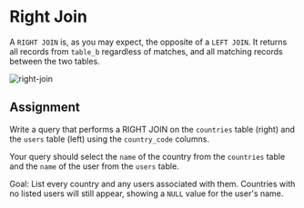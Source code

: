# Right Join

A `RIGHT JOIN` is, as you may expect, the opposite of a `LEFT JOIN`. It returns all records from `table_b` regardless of matches, and all matching records between the two tables.

![right-join](https://i.imgur.com/LG6Y43j.png)

## Assignment

Write a query that performs a RIGHT JOIN on the `countries` table (right) and the `users` table (left) using the `country_code` columns.

Your query should select the `name` of the country from the `countries` table and the `name` of the user from the `users` table.

Goal: List every country and any users associated with them. Countries with no listed users will still appear, showing a `NULL` value for the user's name.
